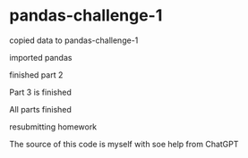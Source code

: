 # pandas-challenge-1

copied data to pandas-challenge-1

imported pandas

finished part 2

Part 3 is finished

All parts finished

resubmitting homework

The source of this code is myself with soe help from ChatGPT